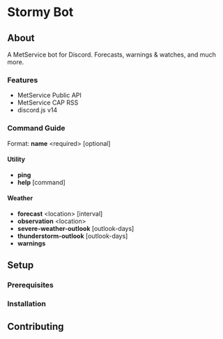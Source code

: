 # Stormy Bot

## About
A MetService bot for Discord. Forecasts, warnings & watches, and much more.

### Features
- MetService Public API
- MetService CAP RSS
- discord.js v14

### Command Guide
Format: **name** &lt;required&gt; [optional]

#### Utility
- **ping**
- **help** [command]

#### Weather
- **forecast** &lt;location&gt; [interval]
- **observation** &lt;location&gt;
- **severe-weather-outlook** [outlook-days]
- **thunderstorm-outlook** [outlook-days]
- **warnings**

## Setup
### Prerequisites
### Installation
## Contributing